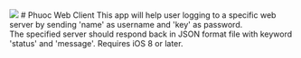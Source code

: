 <img src="https://github.com/phuocpeter19/phuocwebclient/blob/master/Phuoc%20Web%20Client/Assets.xcassets/AppIcon.appiconset/Icon-83.5%402x.png" />
# Phuoc Web Client
This app will help user logging to a specific web server by sending 'name' as username and 'key' as password.
<br/>
The specified server should respond back in JSON format file with keyword 'status' and 'message'.
Requires iOS 8 or later.
